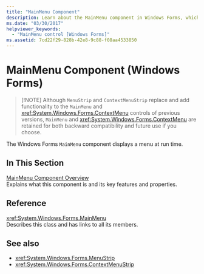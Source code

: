 ```yaml
---
title: "MainMenu Component"
description: Learn about the MainMenu component in Windows Forms, which displays a menu at run time and is retained for both backward compatibility and future use.
ms.date: "03/30/2017"
helpviewer_keywords: 
  - "MainMenu control [Windows Forms]"
ms.assetid: 7cd22f29-828b-42e8-9c88-f08aa4533850
---
```

# MainMenu Component (Windows Forms)
>
> [!NOTE]
> Although `MenuStrip` and `ContextMenuStrip` replace and add functionality to the `MainMenu` and <xref:System.Windows.Forms.ContextMenu> controls of previous versions, `MainMenu` and <xref:System.Windows.Forms.ContextMenu> are retained for both backward compatibility and future use if you choose.  
  
 The Windows Forms `MainMenu` component displays a menu at run time.  
  
## In This Section  

 [MainMenu Component Overview](mainmenu-component-overview-windows-forms.md)  
 Explains what this component is and its key features and properties.  
  
## Reference  

 <xref:System.Windows.Forms.MainMenu>  
 Describes this class and has links to all its members.  
  
## See also

- <xref:System.Windows.Forms.MenuStrip>
- <xref:System.Windows.Forms.ContextMenuStrip>
